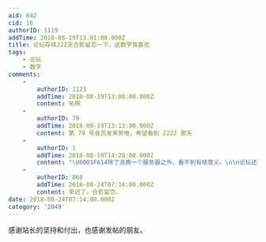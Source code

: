 ```yaml
---
aid: 642
cid: 16
authorID: 1119
addTime: 2018-08-19T13:01:00.000Z
title: 论坛存续222天合影留恋一下，这数字我喜欢
tags:
    - 论坛
    - 数字
comments:
    -
        authorID: 1123
        addTime: 2018-08-19T13:08:00.000Z
        content: 吼啊
    -
        authorID: 79
        addTime: 2018-08-19T13:13:00.000Z
        content: 第 79 号会员发来贺电，希望看到 2222 那天
    -
        authorID: 1
        addTime: 2018-08-19T14:28:00.000Z
        content: "\U0001F614除了浪费一个服务器之外，看不到有啥意义。\n\n论坛还是需要高手来持续运营的，可惜找不到这样的人才呀。"
    -
        authorID: 860
        addTime: 2018-08-24T07:14:00.000Z
        content: 来迟了，合影留念。
date: 2018-08-24T07:14:00.000Z
category: '2049'
---
```


感谢站长的坚持和付出，也感谢发帖的朋友。
